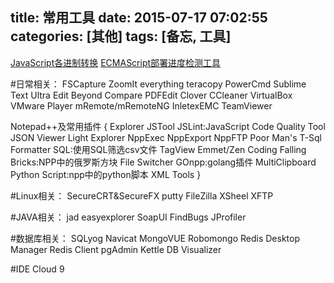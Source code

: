 title: 常用工具
date: 2015-07-17 07:02:55
categories: [其他]
tags: [备忘, 工具]
---

[JavaScript各进制转换](http://zaozaool.github.io/js-hex-conversion.html)
[ECMAScript部署进度检测工具](http://kangax.github.io/compat-table/es6/)

#日常相关：
FSCapture
ZoomIt
everything
teracopy
PowerCmd
Sublime Text
Ultra Edit
Beyond Compare
PDFEdit
Clover
CCleaner
VirtualBox
VMware Player
mRemote/mRemoteNG
InletexEMC
TeamViewer
<!--more-->

Notepad++及常用插件
{
	Explorer
	JSTool
	JSLint:JavaScript Code Quality Tool
	JSON Viewer
	Light Explorer
	NppExec
	NppExport
	NppFTP
	Poor Man's T-Sql Formatter
	SQL:使用SQL筛选csv文件
	TagView
	Emmet/Zen Coding
	Falling Bricks:NPP中的俄罗斯方块
	File Switcher
	GOnpp:golang插件
	MultiClipboard
	Python Script:npp中的python脚本
	XML Tools
}

#Linux相关：
SecureCRT&SecureFX
putty
FileZilla
XSheel
XFTP

#JAVA相关：
jad
easyexplorer
SoapUI
FindBugs
JProfiler


#数据库相关：
SQLyog
Navicat
MongoVUE
Robomongo
Redis Desktop Manager
Redis Client
pgAdmin
Kettle
DB Visualizer

#IDE
Cloud 9
